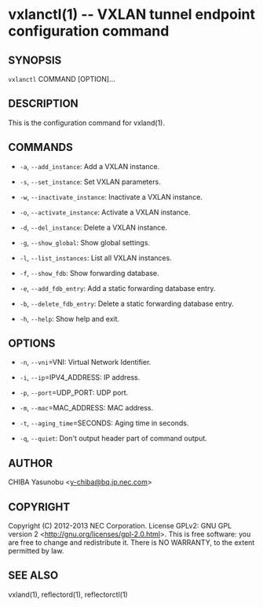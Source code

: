 vxlanctl(1) -- VXLAN tunnel endpoint configuration command
==========================================================

## SYNOPSIS

`vxlanctl` COMMAND [OPTION]...

## DESCRIPTION

This is the configuration command for vxland(1).

## COMMANDS

  * `-a`, `--add_instance`:
    Add a VXLAN instance.

  * `-s`, `--set_instance`:
    Set VXLAN parameters.

  * `-w`, `--inactivate_instance`:
    Inactivate a VXLAN instance.

  * `-o`, `--activate_instance`:
    Activate a VXLAN instance.

  * `-d`, `--del_instance`:
    Delete a VXLAN instance.

  * `-g`, `--show_global`:
    Show global settings.

  * `-l`, `--list_instances`:
    List all VXLAN instances.

  * `-f`, `--show_fdb`:
    Show forwarding database.

  * `-e`, `--add_fdb_entry`:
    Add a static forwarding database entry.

  * `-b`, `--delete_fdb_entry`:
    Delete a static forwarding database entry.

  * `-h`, `--help`:
    Show help and exit.

## OPTIONS

  * `-n`, `--vni`=VNI:
    Virtual Network Identifier.

  * `-i`, `--ip`=IPV4_ADDRESS:
    IP address.

  * `-p`, `--port`=UDP_PORT:
    UDP port.

  * `-m`, `--mac`=MAC_ADDRESS:
    MAC address.

  * `-t`, `--aging_time`=SECONDS:
    Aging time in seconds.

  * `-q`, `--quiet`:
    Don't output header part of command output.

## AUTHOR

CHIBA Yasunobu &lt;y-chiba@bq.jp.nec.com&gt;

## COPYRIGHT

Copyright (C) 2012-2013 NEC Corporation. License GPLv2: GNU GPL version 2
&lt;http://gnu.org/licenses/gpl-2.0.html&gt;. This is free software: you are
free to change and redistribute it. There is NO WARRANTY, to the extent
permitted by law.

## SEE ALSO

vxland(1), reflectord(1), reflectorctl(1)
